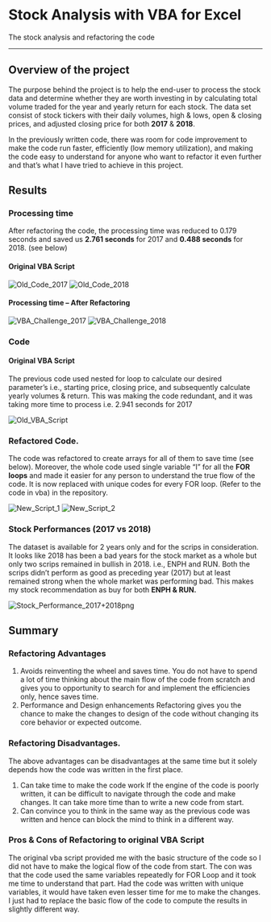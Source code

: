 
# Stock Analysis with VBA for Excel

The stock analysis and refactoring the code

---
## Overview of the project	
The purpose behind the project is to help the end-user to process the stock data and determine whether they are worth investing in by calculating total volume traded for the year and yearly return for each stock.
The data set consist of stock tickers with their daily volumes, high & lows, open & closing prices, and adjusted closing price for both **2017**  & **2018**.

In the previously written code, there was room for code improvement to make the code run faster, efficiently (low memory utilization), and making the code easy to understand for anyone who want to refactor it even further and that’s what I have tried to achieve in this project.

## Results

### Processing time 

After refactoring the code, the processing time was reduced to 0.179 seconds and saved us **2.761 seconds** for 2017 and **0.488 seconds** for 2018. (see below)

#### Original VBA Script

![Old_Code_2017](https://user-images.githubusercontent.com/82117986/116796676-5c9fb780-aaac-11eb-8acd-6a010a24c184.png)
![Old_Code_2018](https://user-images.githubusercontent.com/82117986/116796680-66c1b600-aaac-11eb-9cb0-4bbc899634e1.png)

#### Processing time – After Refactoring

![VBA_Challenge_2017](https://user-images.githubusercontent.com/82117986/116796696-953f9100-aaac-11eb-8f82-b1968c8e3753.png)
![VBA_Challenge_2018](https://user-images.githubusercontent.com/82117986/116796697-9a044500-aaac-11eb-9deb-07e6dfd848c9.png)

### Code
#### Original VBA Script

The previous code used nested for loop to calculate our desired parameter’s i.e., starting price, closing price, and subsequently calculate yearly volumes & return. This was making the code redundant, and it was taking more time to process i.e. 2.941 seconds for 2017

![Old_VBA_Script](https://user-images.githubusercontent.com/82117986/116796705-b43e2300-aaac-11eb-828d-438cd49b80eb.png)

### Refactored Code.
The code was refactored to create arrays for all of them to save time (see below). Moreover, the whole code used single variable “I” for all the **FOR loops** and made it easier for any person to understand the true flow of the code. It is now replaced with unique codes for every FOR loop. (Refer to the code in vba) in the repository.


![New_Script_1](https://user-images.githubusercontent.com/82117986/116796713-c7e98980-aaac-11eb-8795-cefc8125f4ac.png)
![New_Script_2](https://user-images.githubusercontent.com/82117986/116796716-d041c480-aaac-11eb-847d-8702a7bd9ebc.png)

### Stock Performances (2017 vs 2018)
The dataset is available for 2 years only and for the scrips in consideration. It looks like 2018 has been a bad years for the stock market as a whole but only two scrips remained in bullish in 2018. i.e., ENPH and RUN.
Both the scrips didn’t perform as good as preceding year (2017) but at least remained strong when the whole market was performing bad. This makes my stock recommendation as buy for both **ENPH & RUN.**

![Stock_Performance_2017+2018png](https://user-images.githubusercontent.com/82117986/116796719-d9cb2c80-aaac-11eb-8421-24eb85acf3e7.png)

## Summary
### Refactoring Advantages
1.	Avoids reinventing the wheel and saves time.
You do not have to spend a lot of time thinking about the main flow of the code from scratch and gives you to opportunity to search for and implement the efficiencies only, hence saves time.
2.	Performance and Design enhancements
Refactoring gives you the chance to make the changes to design of the code without changing its core behavior or expected outcome.

### Refactoring Disadvantages.
The above advantages can be disadvantages at the same time but it solely depends how the code was written in the first place. 
1.	Can take time to make the code work	
If the engine of the code is poorly written, it can be difficult to navigate through the code and make changes. It can take more time than to write a new code from start. 
2.	Can convince you to think in the same way  as the previous code was written and hence can block the mind to think in a different way.

### Pros & Cons of Refactoring to original VBA Script
The original vba script provided me with the basic structure of the code so I did not have to make the logical flow of the code from start. The con was that the code used the same variables repeatedly for FOR Loop and it took me time to understand that part. Had the code was written with unique variables, it would have taken even lesser time for me to make the changes. I just had to replace the basic flow of the code to compute the results in slightly different way.


